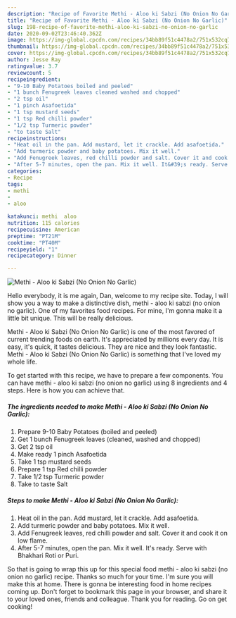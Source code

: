 ```yaml
---
description: "Recipe of Favorite Methi - Aloo ki Sabzi (No Onion No Garlic)"
title: "Recipe of Favorite Methi - Aloo ki Sabzi (No Onion No Garlic)"
slug: 198-recipe-of-favorite-methi-aloo-ki-sabzi-no-onion-no-garlic
date: 2020-09-02T23:46:40.362Z
image: https://img-global.cpcdn.com/recipes/34bb89f51c4478a2/751x532cq70/methi-aloo-ki-sabzi-no-onion-no-garlic-recipe-main-photo.jpg
thumbnail: https://img-global.cpcdn.com/recipes/34bb89f51c4478a2/751x532cq70/methi-aloo-ki-sabzi-no-onion-no-garlic-recipe-main-photo.jpg
cover: https://img-global.cpcdn.com/recipes/34bb89f51c4478a2/751x532cq70/methi-aloo-ki-sabzi-no-onion-no-garlic-recipe-main-photo.jpg
author: Jesse Ray
ratingvalue: 3.7
reviewcount: 5
recipeingredient:
- "9-10 Baby Potatoes boiled and peeled"
- "1 bunch Fenugreek leaves cleaned washed and chopped"
- "2 tsp oil"
- "1 pinch Asafoetida"
- "1 tsp mustard seeds"
- "1 tsp Red chilli powder"
- "1/2 tsp Turmeric powder"
- "to taste Salt"
recipeinstructions:
- "Heat oil in the pan. Add mustard, let it crackle. Add asafoetida."
- "Add turmeric powder and baby potatoes. Mix it well."
- "Add Fenugreek leaves, red chilli powder and salt. Cover it and cook it on low flame."
- "After 5-7 minutes, open the pan. Mix it well. It&#39;s ready. Serve with Bhakhari Roti or Puri."
categories:
- Recipe
tags:
- methi
- 
- aloo

katakunci: methi  aloo 
nutrition: 115 calories
recipecuisine: American
preptime: "PT21M"
cooktime: "PT40M"
recipeyield: "1"
recipecategory: Dinner

---
```



![Methi - Aloo ki Sabzi (No Onion No Garlic)](https://img-global.cpcdn.com/recipes/34bb89f51c4478a2/751x532cq70/methi-aloo-ki-sabzi-no-onion-no-garlic-recipe-main-photo.jpg)

Hello everybody, it is me again, Dan, welcome to my recipe site. Today, I will show you a way to make a distinctive dish, methi - aloo ki sabzi (no onion no garlic). One of my favorites food recipes. For mine, I'm gonna make it a little bit unique. This will be really delicious.

Methi - Aloo ki Sabzi (No Onion No Garlic) is one of the most favored of current trending foods on earth. It's appreciated by millions every day. It is easy, it's quick, it tastes delicious. They are nice and they look fantastic. Methi - Aloo ki Sabzi (No Onion No Garlic) is something that I've loved my whole life.




To get started with this recipe, we have to prepare a few components. You can have methi - aloo ki sabzi (no onion no garlic) using 8 ingredients and 4 steps. Here is how you can achieve that.

<!--inarticleads1-->

##### The ingredients needed to make Methi - Aloo ki Sabzi (No Onion No Garlic):

1. Prepare 9-10 Baby Potatoes (boiled and peeled)
1. Get 1 bunch Fenugreek leaves (cleaned, washed and chopped)
1. Get 2 tsp oil
1. Make ready 1 pinch Asafoetida
1. Take 1 tsp mustard seeds
1. Prepare 1 tsp Red chilli powder
1. Take 1/2 tsp Turmeric powder
1. Take to taste Salt




<!--inarticleads2-->

##### Steps to make Methi - Aloo ki Sabzi (No Onion No Garlic):

1. Heat oil in the pan. Add mustard, let it crackle. Add asafoetida.
1. Add turmeric powder and baby potatoes. Mix it well.
1. Add Fenugreek leaves, red chilli powder and salt. Cover it and cook it on low flame.
1. After 5-7 minutes, open the pan. Mix it well. It&#39;s ready. Serve with Bhakhari Roti or Puri.




So that is going to wrap this up for this special food methi - aloo ki sabzi (no onion no garlic) recipe. Thanks so much for your time. I'm sure you will make this at home. There is gonna be interesting food in home recipes coming up. Don't forget to bookmark this page in your browser, and share it to your loved ones, friends and colleague. Thank you for reading. Go on get cooking!
